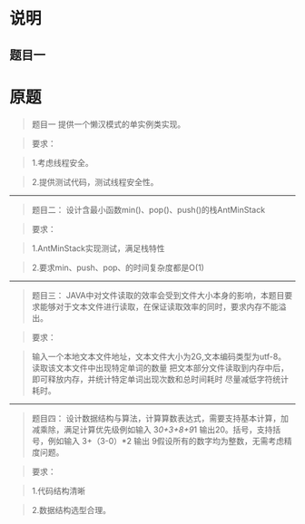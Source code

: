 # 说明

## 题目一


# 原题
>题目一 提供一个懒汉模式的单实例类实现。

>要求：

>1.考虑线程安全。

>2.提供测试代码，测试线程安全性。

---

>题目二： 设计含最小函数min()、pop()、push()的栈AntMinStack

>要求：

>1.AntMinStack实现测试，满足栈特性

>2.要求min、push、pop、的时间复杂度都是O(1)

---


>题目三： JAVA中对文件读取的效率会受到文件大小本身的影响，本题目要求能够对于文本文件进行读取，在保证读取效率的同时，要求内存不能溢出。

>要求：

>输入一个本地文本文件地址，文本文件大小为2G,文本编码类型为utf-8。
读取该文本文件中出现特定单词的数量
把文本部分文件读取到内存中后，即可释放内存，并统计特定单词出现次数和总时间耗时
尽量减低字符统计耗时。

---


>题目四：
设计数据结构与算法，计算算数表达式，需要支持基本计算，加减乘除，满足计算优先级例如输入 3*0+3+8+9*1 输出20。括号，支持括号，例如输入 3+（3-0）*2 输出 9假设所有的数字均为整数，无需考虑精度问题。

>要求：

>1.代码结构清晰

>2.数据结构选型合理。